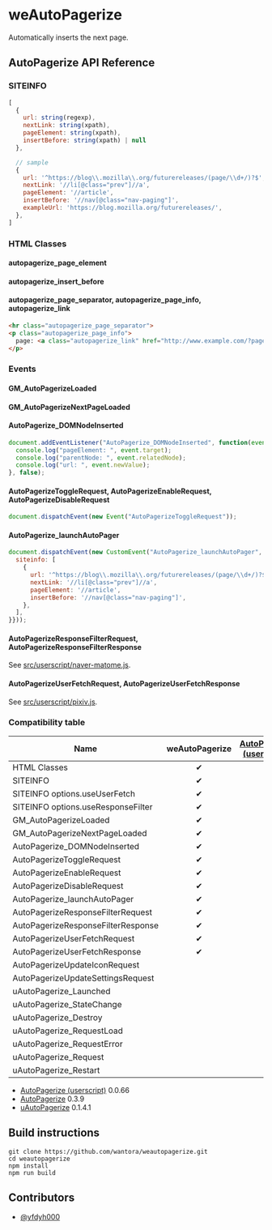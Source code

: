 # weAutoPagerize

Automatically inserts the next page.

## AutoPagerize API Reference

### SITEINFO

```js
[
  {
    url: string(regexp),
    nextLink: string(xpath),
    pageElement: string(xpath),
    insertBefore: string(xpath) | null
  },

  // sample
  {
    url: '^https://blog\\.mozilla\\.org/futurereleases/(page/\\d+/)?$',
    nextLink: '//li[@class="prev"]//a',
    pageElement: '//article',
    insertBefore: '//nav[@class="nav-paging"]',
    exampleUrl: 'https://blog.mozilla.org/futurereleases/',
  },
]
```

### HTML Classes

#### autopagerize_page_element

#### autopagerize_insert_before

#### autopagerize_page_separator, autopagerize_page_info, autopagerize_link

```html
<hr class="autopagerize_page_separator">
<p class="autopagerize_page_info">
  page: <a class="autopagerize_link" href="http://www.example.com/?page=2">2</a>
</p>
```

### Events

#### GM_AutoPagerizeLoaded

#### GM_AutoPagerizeNextPageLoaded

#### AutoPagerize_DOMNodeInserted

```js
document.addEventListener("AutoPagerize_DOMNodeInserted", function(event) {
  console.log("pageElement: ", event.target);
  console.log("parentNode: ", event.relatedNode);
  console.log("url: ", event.newValue);
}, false);
```

#### AutoPagerizeToggleRequest, AutoPagerizeEnableRequest, AutoPagerizeDisableRequest

```js
document.dispatchEvent(new Event("AutoPagerizeToggleRequest"));
```

#### AutoPagerize_launchAutoPager

```js
document.dispatchEvent(new CustomEvent("AutoPagerize_launchAutoPager", {detail: {
  siteinfo: [
    {
      url: '^https://blog\\.mozilla\\.org/futurereleases/(page/\\d+/)?$',
      nextLink: '//li[@class="prev"]//a',
      pageElement: '//article',
      insertBefore: '//nav[@class="nav-paging"]',
    },
  ],
}}));
```

#### AutoPagerizeResponseFilterRequest, AutoPagerizeResponseFilterResponse

See [src/userscript/naver-matome.js](src/userscript/naver-matome.js).

#### AutoPagerizeUserFetchRequest, AutoPagerizeUserFetchResponse

See [src/userscript/pixiv.js](src/userscript/pixiv.js).

### Compatibility table

| Name                               | weAutoPagerize | [AutoPagerize (userscript)](https://github.com/swdyh/autopagerize) | [AutoPagerize](https://github.com/swdyh/autopagerize_for_chrome) | [uAutoPagerize](https://addons.mozilla.org/firefox/addon/uautopagerize/) |
| ---------------------------------- |:---:|:---:|:---:|:---:|
| HTML Classes                       | ✔  | ✔  | ✔  | ✔  |
| SITEINFO                           | ✔  | ✔  | ✔  | ✔  |
| SITEINFO options.useUserFetch      | ✔  |     |     |     |
| SITEINFO options.useResponseFilter | ✔  |     |     |     |
| GM_AutoPagerizeLoaded              | ✔  | ✔  | ✔  | ✔  |
| GM_AutoPagerizeNextPageLoaded      | ✔  | ✔  | ✔  | ✔  |
| AutoPagerize_DOMNodeInserted       | ✔  | ✔  | ✔  | ✔  |
| AutoPagerizeToggleRequest          | ✔  | ✔  | ✔  | ✔  |
| AutoPagerizeEnableRequest          | ✔  |     | ✔  | ✔  |
| AutoPagerizeDisableRequest         | ✔  |     | ✔  | ✔  |
| AutoPagerize_launchAutoPager       | ✔  |     |     | ✔  |
| AutoPagerizeResponseFilterRequest  | ✔  |     |     |     |
| AutoPagerizeResponseFilterResponse | ✔  |     |     |     |
| AutoPagerizeUserFetchRequest       | ✔  |     |     |     |
| AutoPagerizeUserFetchResponse      | ✔  |     |     |     |
| AutoPagerizeUpdateIconRequest      |     | ✔  |     |     |
| AutoPagerizeUpdateSettingsRequest  |     |     | ✔  |     |
| uAutoPagerize_Launched             |     |     |     |     |
| uAutoPagerize_StateChange          |     |     |     | ✔  |
| uAutoPagerize_Destroy              |     |     |     | ✔  |
| uAutoPagerize_RequestLoad          |     |     |     | ✔  |
| uAutoPagerize_RequestError         |     |     |     | ✔  |
| uAutoPagerize_Request              |     |     |     | ✔  |
| uAutoPagerize_Restart              |     |     |     | ✔  |

* [AutoPagerize (userscript)](https://github.com/swdyh/autopagerize) 0.0.66
* [AutoPagerize](https://github.com/swdyh/autopagerize_for_chrome) 0.3.9
* [uAutoPagerize](https://addons.mozilla.org/firefox/addon/uautopagerize/) 0.1.4.1

## Build instructions

```
git clone https://github.com/wantora/weautopagerize.git
cd weautopagerize
npm install
npm run build
```

## Contributors

* [@yfdyh000](https://github.com/yfdyh000)
